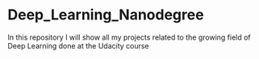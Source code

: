 # Deep_Learning_Nanodegree
In this repository I will show all my projects related to the growing field of Deep Learning done at the Udacity course
